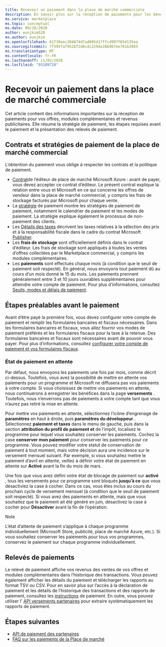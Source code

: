 ```yaml
---
title: Recevoir un paiement dans la place de marché commerciale
description: En savoir plus sur la réception de paiements pour les bénéfices sur la place de marché commerciale-place de marché Azure. Comprend la stratégie de paiement, l’état de retenue au paiement et les relevés de paiement.
ms.service: marketplace
ms.topic: conceptual
ms.date: 09/28/2020
author: eunjkim520
ms.author: eunjkim
ms.openlocfilehash: 61730eec204674d7ad095d1fffcd997f65d135ea
ms.sourcegitcommit: 7f595faf952bf2d6cdc229da38bd67ee701b2083
ms.translationtype: MT
ms.contentlocale: fr-FR
ms.lasthandoff: 11/02/2020
ms.locfileid: "93189728"
---
```

# <a name="getting-paid-in-the-commercial-marketplace"></a>Recevoir un paiement dans la place de marché commerciale

Cet article contient des informations importantes sur la réception de paiements pour vos offres, modules complémentaires et revenus publicitaires. Elle résume la stratégie de paiement, les étapes requises avant le paiement et la présentation des relevés de paiement.

## <a name="commercial-marketplace-payout-policies-and-agreements"></a>Contrats et stratégies de paiement de la place de marché commercial

L’obtention du paiement vous oblige à respecter les contrats et la politique de paiement.

- [Contrat](https://go.microsoft.com/fwlink/p/?LinkID=699560)de l’éditeur de place de marché Microsoft Azure : avant de payer, vous devez accepter ce contrat d’éditeur. Le présent contrat explique la relation entre vous et Microsoft en ce qui concerne les offres de vendeur dans la place de marché commercial, y compris les frais de stockage facturés par Microsoft pour chaque vente.
- La [stratégie](payout-policy-details.md) de paiement montre les stratégies de paiement de paiement, notamment le calendrier de paiement et les modes de paiement. La stratégie explique également le processus de non-paiement des clients.
- Les [Détails des taxes](tax-details-marketplace.md) décrivent les taxes relatives à la sélection des prix et à la responsabilité fiscale dans le cadre du contrat Microsoft [Publisher](https://go.microsoft.com/fwlink/p/?LinkID=699560).
- Les **frais de stockage** sont officiellement définis dans le contrat d’éditeur. Les frais de stockage sont appliqués à toutes les ventes d’offres collectées par le Marketplace commercial, y compris les modules complémentaires.
- Les **paiements** sont effectués chaque mois (à condition que le seuil de paiement soit respecté). En général, nous envoyons tout paiement dû au cours d’un mois donné le 15 du mois. Les paiements prennent généralement entre 3 et 10 jours ouvrables supplémentaires pour atteindre votre compte de paiement. Pour plus d’informations, consultez [Seuils, modes et délais de paiement](payment-thresholds-methods-timeframes.md).

## <a name="prerequisite-steps-before-getting-paid"></a>Étapes préalables avant le paiement

Avant d’être payé la première fois, vous devez configurer votre compte de paiement et remplir les formulaires bancaires et fiscaux nécessaires. Dans les formulaires bancaires et fiscaux, vous allez fournir vos modes de paiement préférés et les formulaires fiscaux pour la taxe à la retenue. Des formulaires bancaires et fiscaux sont nécessaires avant de pouvoir vous payer. Pour plus d’informations, consultez [configurer votre compte de paiement et vos formulaires fiscaux](set-up-your-payout-account.md).

### <a name="payout-hold-status"></a>État de paiement en attente

Par défaut, nous envoyons les paiements une fois par mois, comme décrit ci-dessus. Toutefois, vous avez la possibilité de mettre en attente vos paiements pour un programme et Microsoft ne diffusera pas vos paiements à votre compte. Si vous choisissez de mettre vos paiements en attente, nous continuerons à enregistrer les bénéfices dans la page **versements** . Toutefois, nous n’enverrons pas de paiements à votre compte tant que vous n’aurez pas retiré la mise en attente.

Pour mettre vos paiements en attente, sélectionnez l’icône d’engrenage de **paramètres** en haut à droite, puis **paramètres du développeur** . Sélectionnez **paiement et taxes** dans le menu de gauche, puis dans la section **attribution du profil de paiement et** de l’impôt, localisez le programme pour lequel vous souhaitez conserver les paiements. Cochez la case **conserver mon paiement** pour conserver les paiements pour ce programme. Vous pouvez modifier votre statut de conservation de paiement à tout moment, mais votre décision aura une incidence sur le versement mensuel suivant. Par exemple, si vous souhaitez mettre le paiement d’avril en attente, veillez à définir votre état de paiement en attente sur **Activé** avant la fin du mois de mars.

Une fois que vous avez défini votre état de blocage de paiement sur **activé** , tous les versements pour ce programme sont bloqués **jusqu’à ce** que vous désactiviez la case à cocher. Dans ce cas, vous êtes inclus au cours du prochain cycle de versement mensuel (à condition que le seuil de paiement soit respecté). Si vous avez des paiements en attente, mais que vous souhaitez que le paiement ait été généré en juin, désactivez la case à cocher pour **Désactiver** avant la fin de l’opération.

>[!Note]
> L’état d’attente de paiement s’applique à chaque programme individuellement (Microsoft Store, publicité, place de marché Azure, etc.). Si vous souhaitez conserver les paiements pour tous vos programmes, conservez le paiement sur chaque programme individuellement.

## <a name="payout-statements"></a>Relevés de paiements

Le relevé de paiement affiche vos revenus des ventes de vos offres et modules complémentaires dans l’historique des transactions. Vous pouvez également afficher les détails du paiement et télécharger les rapports au format TSV ou CSV. Pour en savoir plus sur l’accès à la déclaration de paiement et les détails de l’historique des transactions et des rapports de paiement, consultez les [instructions](payout-statement.md) de paiement. En outre, vous pouvez utiliser l' [API versements partenaires](https://apidocs.microsoft.com/services/partnerpayouts) pour extraire systématiquement les rapports de paiement.

## <a name="next-steps"></a>Étapes suivantes

- [API de paiement des partenaires](https://apidocs.microsoft.com/services/partnerpayouts)
- [FAQ sur les paiements de la Place de marché](payout-faq.md)
